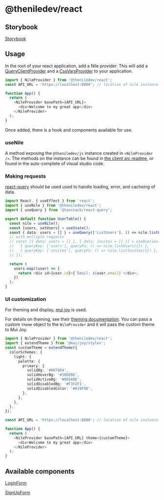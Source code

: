# @theniledev/react

## Storybook

[Storybook](https://react-storybook-ten.vercel.app)

## Usage

In the root of your react application, add a Nile provider. This will add a [QueryClientProvider](https://tanstack.com/query/v4/docs/quick-start) and a [CssVarsProvider](https://mui.com/joy-ui/getting-started/usage/) to your application.

```typescript
import { NileProvider } from '@theniledev/react';
const API_URL = 'https://localhost:8080'; // location of nile instance

function App() {
  return (
    <NileProvider basePath={API_URL}>
      <div>Welcome to my great app</div>
    </NileProvider>
  );
}
```

Once added, there is a hook and components available for use.

### useNile

A method exposing the `@theniledev/js` instance created in `<NileProvider />`. The methods on the instance can be found in [the client src readme](../../lib/nile/src/README.md), or found in the auto-complete of visual studio code.

### Making requests

[react-query](https://react-query.tanstack.com/) should be used used to handle loading, error, and cacheing of data.

```typescript
import React, { useEffect } from 'react';
import { useNile } from '@theniledev/react';
import { useQuery } from '@tanstack/react-query';

export default function UserTable() {
  const nile = useNile();
  const [users, setUsers] = useState();
  const { data: users = [] } = useQuery(['ListUsers'], () => nile.listUsers());
  // with multiple requests
  // const [{ data: users = [] }, { data: invites = [] }] = useQueries([
  //   { queryKey: ['users'], queryFn: () => nile.listUsers({}) },
  //   { queryKey: ['invites'], queryFn: () => nile.listInvites({}) },
  // ]);

  return (
    users.map((user) => {
      return <div id={user.id}>{`Email: ${user.email}`</div>;
    })
  );
}
```

### UI customization

For theming and display, [mui joy](https://mui.com/joy-ui/getting-started/overview/) is used.

For details on theming, see their [theming documentation](https://mui.com/joy-ui/customization/approaches/). You can pass a custom `theme` object to the `NileProvider` and it will pass the custom theme to Mui Joy.

```typescript
import { NileProvider } from '@theniledev/react';
import { extendTheme } from '@mui/joy/styles';
const customTheme = extendTheme({
  colorSchemes: {
    light: {
      palette: {
        primary: {
          solidBg: '#0078D4',
          solidHoverBg: '#106EBE',
          solidActiveBg: '#005A9E',
          solidDisabledBg: '#F3F2F1',
          solidDisabledColor: '#A19F9D',
        },
      },
    },
  },
});

const API_URL = 'https://localhost:8080'; // location of nile instance

function App() {
  return (
    <NileProvider basePath={API_URL} theme={customTheme}>
      <div>Welcome to my great app</div>
    </NileProvider>
  );
}
```

## Available components

[LoginForm](./src/components/LoginForm/README.md)

[SignUpForm](./src/components/SignUpForm/README.md)

